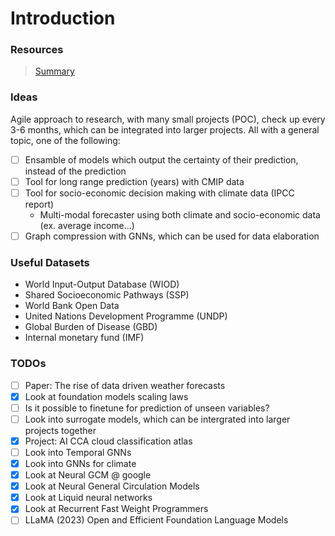 # Introduction

### Resources

> [Summary](https://github.com/shengchaochen82/Awesome-Foundation-Models-for-Weather-and-Climate)

### Ideas

Agile approach to research, with many small projects (POC), check up every 3-6 months, which can be integrated into larger projects. All with a general topic, one of the following:

 - [ ] Ensamble of models which output the certainty of their prediction, instead of the prediction
 - [ ] Tool for long range prediction (years) with CMIP data
 - [ ] Tool for socio-economic decision making with climate data (IPCC report)
    - Multi-modal forecaster using both climate and socio-economic data (ex. average income...)
 - [ ] Graph compression with GNNs, which can be used for data elaboration

### Useful Datasets

- World Input-Output Database (WIOD)
- Shared Socioeconomic Pathways (SSP)
- World Bank Open Data
- United Nations Development Programme (UNDP)
- Global Burden of Disease (GBD)
- Internal monetary fund (IMF)

### TODOs

- [ ] Paper: The rise of data driven weather forecasts
- [x] Look at foundation models scaling laws
- [ ] Is it possible to finetune for prediction of unseen variables?
- [ ] Look into surrogate models, which can be intergrated into larger projects together
- [x] Project: AI CCA cloud classification atlas 
- [ ] Look into Temporal GNNs
- [x] Look into GNNs for climate
- [x] Look at Neural GCM @ google
- [x] Look at Neural General Circulation Models
- [x] Look at Liquid neural networks
- [x] Look at Recurrent Fast Weight Programmers
- [ ] LLaMA (2023) Open and Efficient Foundation Language Models